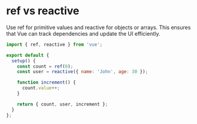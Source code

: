 # ref vs reactive

Use ref for primitive values and reactive for objects or arrays. This ensures that Vue can track dependencies and update the UI efficiently.

```js
import { ref, reactive } from 'vue';

export default {
  setup() {
    const count = ref(0);
    const user = reactive({ name: 'John', age: 30 });

    function increment() {
      count.value++;
    }

    return { count, user, increment };
  }
};
```